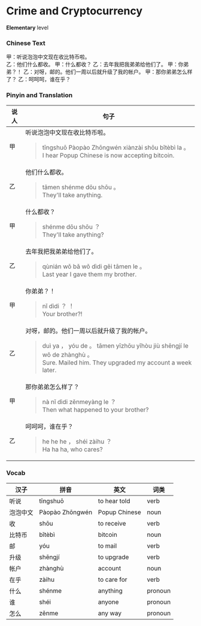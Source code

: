 # Crime and Cryptocurrency
**Elementary** level
### Chinese Text
甲：听说泡泡中文现在收比特币啦。<br />乙：他们什么都收。
甲：什么都收？
乙：去年我把我弟弟给他们了。
甲：你弟弟？！
乙：对呀，邮的。他们一周以后就升级了我的帐户。
甲：那你弟弟怎么样了？
乙：呵呵呵，谁在乎？

### Pinyin and Translation
|说人|句子|
|----|----|
|甲|听说泡泡中文现在收比特币啦。<blockquote>tīngshuō Pàopào Zhōngwén xiànzài shōu bǐtèbì la 。<br />I hear Popup Chinese is now accepting bitcoin.</blockquote>|
|乙|他们什么都收。<blockquote>tāmen shénme dōu shōu 。<br />They'll take anything.</blockquote>|
|甲|什么都收？<blockquote>shénme dōu shōu ？<br />They'll take anything?</blockquote>|
|乙|去年我把我弟弟给他们了。<blockquote>qùnián wǒ bǎ wǒ dìdi gěi tāmen le 。<br />Last year I gave them my brother.</blockquote>|
|甲|你弟弟？！<blockquote>nǐ dìdi ？ ！<br />Your brother?!</blockquote>|
|乙|对呀，邮的。他们一周以后就升级了我的帐户。<blockquote>duì ya ， yóu de 。 tāmen yīzhōu yǐhòu jiù shēngjí le wǒ de zhànghù 。<br />Sure. Mailed him. They upgraded my account a week later.</blockquote>|
|甲|那你弟弟怎么样了？<blockquote>nà nǐ dìdi zěnmeyàng le ？<br />Then what happened to your brother?</blockquote>|
|乙|呵呵呵，谁在乎？<blockquote>he he he ， shéi zàihu ？<br />Ha ha ha, who cares?</blockquote>|
### Vocab
|汉子|拼音|英文|词类|
|----|----|----|----|
|听说|tīngshuō|to hear told|verb|
|泡泡中文|Pàopào Zhōngwén|Popup Chinese|noun|
|收|shōu|to receive|verb|
|比特币|bǐtèbì|bitcoin|noun|
|邮|yóu|to mail|verb|
|升级|shēngjí|to upgrade|verb|
|帐户|zhànghù|account|noun|
|在乎|zàihu|to care for|verb|
|什么|shénme|anything|pronoun|
|谁|shéi|anyone|pronoun|
|怎么|zěnme|any way|pronoun|